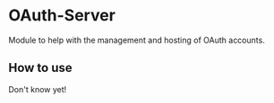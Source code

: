 OAuth-Server
===========

Module to help with the management and hosting of OAuth accounts.

How to use
----------

Don't know yet!

